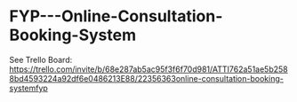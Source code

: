 # FYP---Online-Consultation-Booking-System
See Trello Board: https://trello.com/invite/b/68e287ab5ac95f3f6f70d981/ATTI762a51ae5b2588bd4593224a92df6e0486213E88/22356363online-consultation-booking-systemfyp
